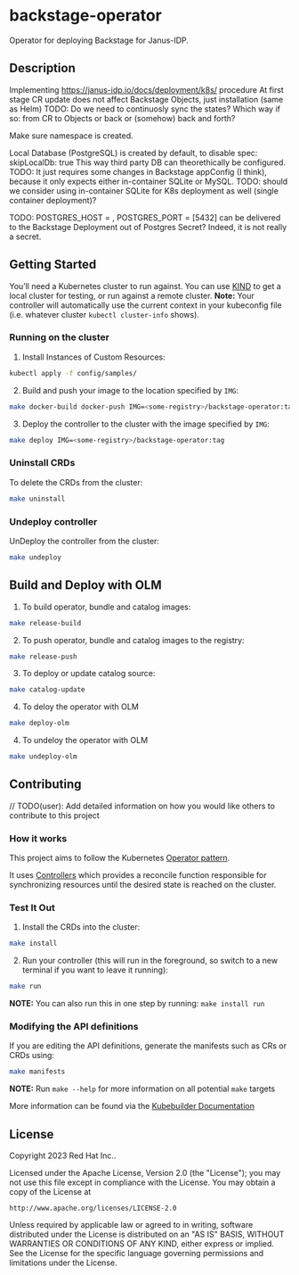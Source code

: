 # backstage-operator
Operator for deploying Backstage for Janus-IDP.

## Description
Implementing https://janus-idp.io/docs/deployment/k8s/ procedure
At first stage CR update does not affect Backstage Objects, just installation (same as Helm)
TODO: Do we need to continuosly sync the states? Which way if so: from CR to Objects or back or (somehow) back and forth?

Make sure namespace is created.

Local Database (PostgreSQL) is created by default, to disable
spec: 
  skipLocalDb: true
This way third party DB can theorethically be configured. TODO: It just requires some changes in Backstage appConfig (I think), 
because it only expects either in-container SQLite or MySQL.
TODO: should we consider using in-container SQLite for K8s deployment as well (single container deployment)?

TODO: POSTGRES_HOST = <name-of the service> , POSTGRES_PORT = <port>[5432] can be delivered to the Backstage 
Deployment out of Postgres Secret? Indeed, it is not really a secret.

## Getting Started
You’ll need a Kubernetes cluster to run against. You can use [KIND](https://sigs.k8s.io/kind) to get a local cluster for testing, or run against a remote cluster.
**Note:** Your controller will automatically use the current context in your kubeconfig file (i.e. whatever cluster `kubectl cluster-info` shows).

### Running on the cluster
1. Install Instances of Custom Resources:
```sh
kubectl apply -f config/samples/
```
2. Build and push your image to the location specified by `IMG`:
```sh
make docker-build docker-push IMG=<some-registry>/backstage-operator:tag
```
3. Deploy the controller to the cluster with the image specified by `IMG`:
```sh
make deploy IMG=<some-registry>/backstage-operator:tag
```
### Uninstall CRDs
To delete the CRDs from the cluster:
```sh
make uninstall
```
### Undeploy controller
UnDeploy the controller from the cluster:
```sh
make undeploy
```
## Build and Deploy with OLM
1. To build operator, bundle and catalog images:
```sh
make release-build
```
2. To push operator, bundle and catalog images to the registry:
```sh
make release-push
```
3. To deploy or update catalog source:
```sh
make catalog-update
```
4. To deloy the operator with OLM
```sh
make deploy-olm
```
4. To undeloy the operator with OLM
```sh
make undeploy-olm
```
## Contributing
// TODO(user): Add detailed information on how you would like others to contribute to this project

### How it works
This project aims to follow the Kubernetes [Operator pattern](https://kubernetes.io/docs/concepts/extend-kubernetes/operator/).

It uses [Controllers](https://kubernetes.io/docs/concepts/architecture/controller/) 
which provides a reconcile function responsible for synchronizing resources until the desired state is reached on the cluster.

### Test It Out
1. Install the CRDs into the cluster:
```sh
make install
```
2. Run your controller (this will run in the foreground, so switch to a new terminal if you want to leave it running):
```sh
make run
```
**NOTE:** You can also run this in one step by running: `make install run`

### Modifying the API definitions
If you are editing the API definitions, generate the manifests such as CRs or CRDs using:
```sh
make manifests
```
**NOTE:** Run `make --help` for more information on all potential `make` targets

More information can be found via the [Kubebuilder Documentation](https://book.kubebuilder.io/introduction.html)

## License

Copyright 2023 Red Hat Inc..

Licensed under the Apache License, Version 2.0 (the "License");
you may not use this file except in compliance with the License.
You may obtain a copy of the License at

    http://www.apache.org/licenses/LICENSE-2.0

Unless required by applicable law or agreed to in writing, software
distributed under the License is distributed on an "AS IS" BASIS,
WITHOUT WARRANTIES OR CONDITIONS OF ANY KIND, either express or implied.
See the License for the specific language governing permissions and
limitations under the License.

